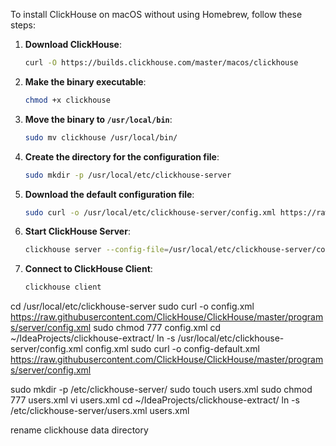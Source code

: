To install ClickHouse on macOS without using Homebrew, follow these steps:

1. **Download ClickHouse**:
   ```sh
   curl -O https://builds.clickhouse.com/master/macos/clickhouse
   ```

2. **Make the binary executable**:
   ```sh
   chmod +x clickhouse
   ```

3. **Move the binary to `/usr/local/bin`**:
   ```sh
   sudo mv clickhouse /usr/local/bin/
   ```

4. **Create the directory for the configuration file**:
   ```sh
   sudo mkdir -p /usr/local/etc/clickhouse-server
   ```

5. **Download the default configuration file**:
   ```sh
   sudo curl -o /usr/local/etc/clickhouse-server/config.xml https://raw.githubusercontent.com/ClickHouse/ClickHouse/master/programs/server/config.xml
   ```

6. **Start ClickHouse Server**:
   ```sh
   clickhouse server --config-file=/usr/local/etc/clickhouse-server/config.xml
   ```

7. **Connect to ClickHouse Client**:
   ```sh
   clickhouse client
   ```

cd /usr/local/etc/clickhouse-server
sudo curl -o config.xml https://raw.githubusercontent.com/ClickHouse/ClickHouse/master/programs/server/config.xml
sudo chmod 777 config.xml
cd ~/IdeaProjects/clickhouse-extract/
ln -s /usr/local/etc/clickhouse-server/config.xml config.xml
sudo curl -o config-default.xml https://raw.githubusercontent.com/ClickHouse/ClickHouse/master/programs/server/config.xml


sudo mkdir -p  /etc/clickhouse-server/
sudo touch users.xml
sudo chmod 777 users.xml
vi users.xml
cd ~/IdeaProjects/clickhouse-extract/
ln -s /etc/clickhouse-server/users.xml users.xml

rename clickhouse data directory 

